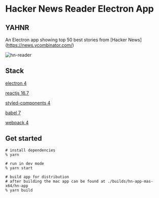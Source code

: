 # Hacker News Reader Electron App

## YAHNR
An Electron app showing top 50 best stories from [Hacker News] (https://news.ycombinator.com/)

![hn-reader](https://user-images.githubusercontent.com/728615/50568499-a4a94680-0d07-11e9-82b2-f0b24cb6bebd.png)

## Stack
[electron 4](https://electronjs.org/)

[reactjs 16.7](https://reactjs.org/)

[styled-components 4](https://www.styled-components.com)

[babel 7](https://babeljs.io/)

[webpack 4](https://webpack.js.org/)

## Get started

```
# install dependencies
% yarn

# run in dev mode
% yarn start

# build app for distribution
# after building the mac app can be found at ./builds/hn-app-mas-x64/hn-app
% yarn build
```
